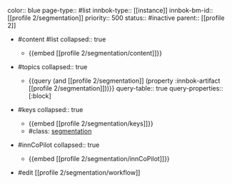 color:: blue
page-type:: #list
innbok-type:: [[instance]]
innbok-bm-id:: [[profile 2/segmentation]]
priority:: 500
status:: #inactive
parent:: [[profile 2]]

- #content #list
  collapsed:: true
	- {{embed [[profile 2/segmentation/content]]}}
- #topics
   collapsed:: true
    - {{query (and [[profile 2/segmentation]] (property :innbok-artifact [[profile 2/segmentation]]))}}
      query-table:: true
      query-properties:: [:block]
- #keys
  collapsed:: true
	- {{embed [[profile 2/segmentation/keys]]}}
	- #class: [segmentation](https://go.innbok.com/#/page/innBoK%2Fclass%2Fsegmentation)
- #innCoPilot
   collapsed:: true
	 - {{embed [[profile 2/segmentation/innCoPilot]]}}

- #edit [[profile 2/segmentation/workflow]]


